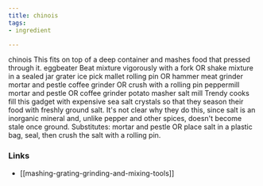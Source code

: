 ```yaml
---
title: chinois
tags:
- ingredient

---
```

chinois This fits on top of a deep container and mashes food that pressed through it. eggbeater Beat mixture vigorously with a fork OR shake mixture in a sealed jar grater ice pick mallet rolling pin OR hammer meat grinder mortar and pestle coffee grinder OR crush with a rolling pin peppermill mortar and pestle OR coffee grinder potato masher salt mill Trendy cooks fill this gadget with expensive sea salt crystals so that they season their food with freshly ground salt. It's not clear why they do this, since salt is an inorganic mineral and, unlike pepper and other spices, doesn't become stale once ground. Substitutes: mortar and pestle OR place salt in a plastic bag, seal, then crush the salt with a rolling pin.

### Links

* [[mashing-grating-grinding-and-mixing-tools]]
